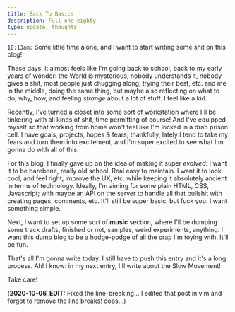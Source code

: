 ```yaml
---
title: Back To Basics
description: Full one-eighty
type: update, thoughts
---
```


`10:13am:` Some little time alone, and I want to start writing some shit on this blog!

These days, it almost feels like I'm going back to school, back to my early years of wonder: the World is mysterious, nobody understands it, nobody gives a shit, most people just chugging along, trying their best, etc. and me in the middle, doing the same thing, but maybe also reflecting on what to do, why, how, and feeling *strange* about a lot of stuff. I feel like a kid.

Recently, I've turned a closet into some sort of workstation where I'll be tinkering with all kinds of shit, time permitting of course! And I've equipped myself so that working from home won't feel like I'm locked in a drab prison cell. I have goals, projects, hopes & fears; thankfully, lately I tend to take my fears and turn them into excitement, and I'm super excited to see what I'm gonna do with all of this.

For this blog, I finally gave up on the idea of making it super *evolved*: I want it to be barebone, really old school. Real easy to maintain. I want it to look cool, and feel right, improve the UX, etc. while keeping it absolutely ancient in terms of technology. Ideally, I'm aiming for some plain HTML, CSS, Javascript; with maybe an API on the server to handle all that bullshit with creating pages, comments, etc. It'll still be super basic, but fuck you. I want something simple.

Next, I want to set up some sort of **music** section, where I'll be dumping some track drafts, finished or not, samples, weird experiments, anything. I want this dumb blog to be a hodge-podge of all the crap I'm toying with. It'll be fun.

That's all I'm gonna write today. I still have to push this entry and it's a long process. Ah! I know: in my next entry, I'll write about the Slow Movement!

Take care!

(**2020-10-06_EDIT:** Fixed the line-breaking... I edited that post in vim and forgot to remove the line breaks! oops...)
